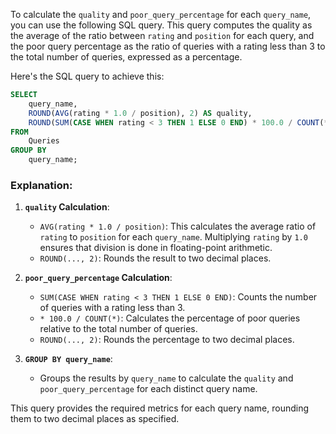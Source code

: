 To calculate the `quality` and `poor_query_percentage` for each `query_name`, you can use the following SQL query. This query computes the quality as the average of the ratio between `rating` and `position` for each query, and the poor query percentage as the ratio of queries with a rating less than 3 to the total number of queries, expressed as a percentage.

Here's the SQL query to achieve this:

```sql
SELECT
    query_name,
    ROUND(AVG(rating * 1.0 / position), 2) AS quality,
    ROUND(SUM(CASE WHEN rating < 3 THEN 1 ELSE 0 END) * 100.0 / COUNT(*), 2) AS poor_query_percentage
FROM
    Queries
GROUP BY
    query_name;
```

### Explanation:

1. **`quality` Calculation**:
   - `AVG(rating * 1.0 / position)`: This calculates the average ratio of `rating` to `position` for each `query_name`. Multiplying `rating` by `1.0` ensures that division is done in floating-point arithmetic.
   - `ROUND(..., 2)`: Rounds the result to two decimal places.

2. **`poor_query_percentage` Calculation**:
   - `SUM(CASE WHEN rating < 3 THEN 1 ELSE 0 END)`: Counts the number of queries with a rating less than 3.
   - `* 100.0 / COUNT(*)`: Calculates the percentage of poor queries relative to the total number of queries.
   - `ROUND(..., 2)`: Rounds the percentage to two decimal places.

3. **`GROUP BY query_name`**:
   - Groups the results by `query_name` to calculate the `quality` and `poor_query_percentage` for each distinct query name.

This query provides the required metrics for each query name, rounding them to two decimal places as specified.